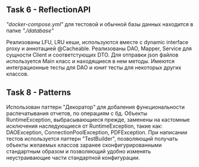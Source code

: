 <h2>Task 6 - ReflectionAPI</h2>
<p> <i>"docker-compose.yml"</i> для тестовой и обычной базы данных находится в папке
<i>"./database"</i></p>
<p >Реализованы LFU, LRU кеши, используются вместе с dynamic interface proxy и аннотацией @Cacheable.
Реализованы DAO, Mapper, Service для сущности Client и соответстующих DTO. Для отправки
json файлов используется Main класс и находящиеся в нем методы. Имеются интеграционные
тесты для DAO и юнит тесты для некоторых других классов.</p>

<h2>Task 8 - Patterns</h2>
<p>Использован паттерн "Декоратор" для добаления функциональности распечатывания
отчетов, по операциям с бд. Объекты RuntimeException, выбрасывающиеся прежде, заменены на 
кастомные исключения наследующиеся от RuntimeException, такие как: 
DAOException, ConnectionPoolException, PDFException. При написании тестов используется
паттерн "TestBuilder", позволяющий получать объекты желаемых классов заранее сконфигурированными
стандартным образом и позволяющий удобно изменять неустраивающие части стандартной конфигурации.</p>